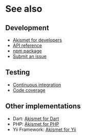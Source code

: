 # See also

## Development
- [Akismet for developers](https://akismet.com/development/api)
- [API reference](https://dev.belin.io/akismet.js/api)
- [npm package](https://www.npmjs.com/package/@cedx/akismet)
- [Submit an issue](https://git.belin.io/cedx/akismet.js/issues)

## Testing
- [Continuous integration](https://travis-ci.com/cedx/akismet.js)
- [Code coverage](https://coveralls.io/github/cedx/akismet.js)

## Other implementations
- Dart: [Akismet for Dart](https://dev.belin.io/akismet.dart)
- PHP: [Akismet for PHP](https://dev.belin.io/akismet.php)
- Yii Framework: [Akismet for Yii](https://dev.belin.io/yii2-akismet)
